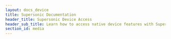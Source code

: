 ```yaml
---
layout: docs_device
title: Supersonic Documentation
header_title: Supersonic Device Access
header_sub_title: Learn how to access native device features with Supersonic.
section_id: media
---
```

